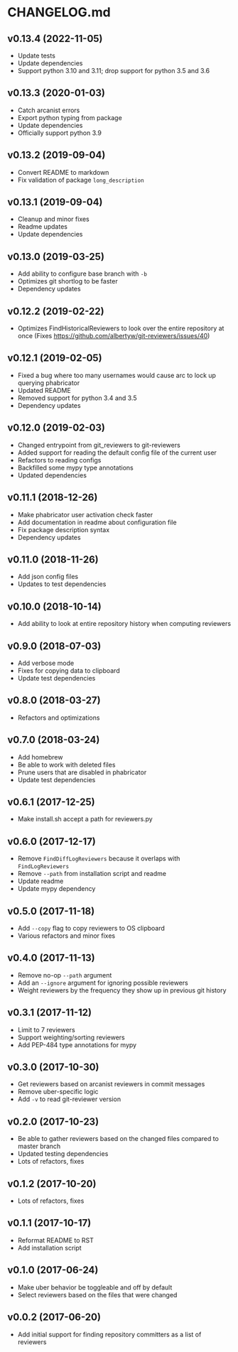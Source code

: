 CHANGELOG.md
============

v0.13.4 (2022-11-05)
--------------------

 - Update tests
 - Update dependencies
 - Support python 3.10 and 3.11; drop support for python 3.5 and 3.6


v0.13.3 (2020-01-03)
--------------------

 - Catch arcanist errors
 - Export python typing from package
 - Update dependencies
 - Officially support python 3.9


v0.13.2 (2019-09-04)
--------------------

 - Convert README to markdown
 - Fix validation of package `long_description`


v0.13.1 (2019-09-04)
--------------------

 - Cleanup and minor fixes
 - Readme updates
 - Update dependencies


v0.13.0 (2019-03-25)
--------------------

 - Add ability to configure base branch with `-b`
 - Optimizes git shortlog to be faster
 - Dependency updates


v0.12.2 (2019-02-22)
--------------------

 - Optimizes FindHistoricalReviewers to look over the entire repository at once
   (Fixes https://github.com/albertyw/git-reviewers/issues/40)


v0.12.1 (2019-02-05)
--------------------

 - Fixed a bug where too many usernames would cause arc to lock up querying phabricator
 - Updated README
 - Removed support for python 3.4 and 3.5
 - Dependency updates


v0.12.0 (2019-02-03)
--------------------

 - Changed entrypoint from git_reviewers to git-reviewers
 - Added support for reading the default config file of the current user
 - Refactors to reading configs
 - Backfilled some mypy type annotations
 - Updated dependencies


v0.11.1 (2018-12-26)
--------------------

 - Make phabricator user activation check faster
 - Add documentation in readme about configuration file
 - Fix package description syntax
 - Dependency updates


v0.11.0 (2018-11-26)
--------------------

 - Add json config files
 - Updates to test dependencies


v0.10.0 (2018-10-14)
--------------------

 - Add ability to look at entire repository history when computing reviewers


v0.9.0 (2018-07-03)
-------------------

 - Add verbose mode
 - Fixes for copying data to clipboard
 - Update test dependencies


v0.8.0 (2018-03-27)
-------------------

 - Refactors and optimizations


v0.7.0 (2018-03-24)
-------------------

 - Add homebrew
 - Be able to work with deleted files
 - Prune users that are disabled in phabricator
 - Update test dependencies


v0.6.1 (2017-12-25)
-------------------

 - Make install.sh accept a path for reviewers.py


v0.6.0 (2017-12-17)
-------------------

 - Remove `FindDiffLogReviewers` because it overlaps with `FindLogReviewers`
 - Remove `--path` from installation script and readme
 - Update readme
 - Update mypy dependency


v0.5.0 (2017-11-18)
-------------------

 - Add `--copy` flag to copy reviewers to OS clipboard
 - Various refactors and minor fixes


v0.4.0 (2017-11-13)
-------------------

 - Remove no-op `--path` argument
 - Add an `--ignore` argument for ignoring possible reviewers
 - Weight reviewers by the frequency they show up in previous git history


v0.3.1 (2017-11-12)
-------------------

 - Limit to 7 reviewers
 - Support weighting/sorting reviewers
 - Add PEP-484 type annotations for mypy


v0.3.0 (2017-10-30)
-------------------

 - Get reviewers based on arcanist reviewers in commit messages
 - Remove uber-specific logic
 - Add `-v` to read git-reviewer version


v0.2.0 (2017-10-23)
-------------------

 - Be able to gather reviewers based on the changed files compared to master branch
 - Updated testing dependencies
 - Lots of refactors, fixes


v0.1.2 (2017-10-20)
-------------------

 - Lots of refactors, fixes


v0.1.1 (2017-10-17)
-------------------

 - Reformat README to RST
 - Add installation script


v0.1.0 (2017-06-24)
-------------------

 - Make uber behavior be toggleable and off by default
 - Select reviewers based on the files that were changed


v0.0.2 (2017-06-20)
-------------------

 - Add initial support for finding repository committers as a list of reviewers
